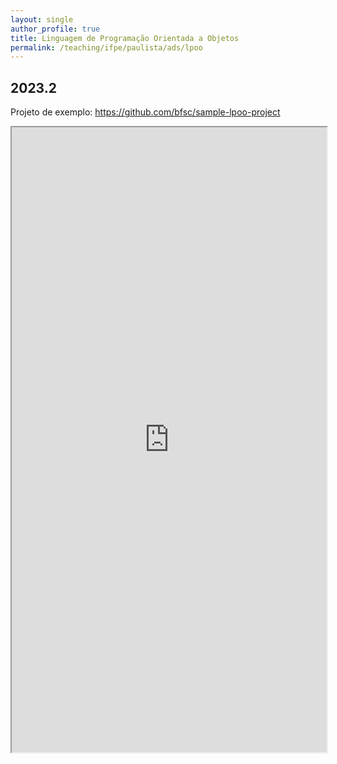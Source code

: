 ```yaml
---
layout: single
author_profile: true
title: Linguagem de Programação Orientada a Objetos
permalink: /teaching/ifpe/paulista/ads/lpoo
---
```


## 2023.2

Projeto de exemplo: https://github.com/bfsc/sample-lpoo-project

<iframe src="https://docs.google.com/spreadsheets/d/e/2PACX-1vSoINhSQcF0c3-7579sd-jA4szTDgbeIf4w2lHd1MO79f2xkNKxOQB9hIRsSMG63w8X4_f2BdmADWXs/pubhtml?widget=true&amp;headers=false" style="position: relative; width: 100%;" height="1000"></iframe>
